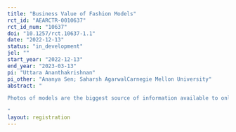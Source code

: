 ```yaml
---
title: "Business Value of Fashion Models"
rct_id: "AEARCTR-0010637"
rct_id_num: "10637"
doi: "10.1257/rct.10637-1.1"
date: "2022-12-13"
status: "in_development"
jel: ""
start_year: "2022-12-13"
end_year: "2023-03-13"
pi: "Uttara Ananthakrishnan"
pi_other: "Ananya Sen; Saharsh AgarwalCarnegie Mellon University"
abstract: "
Photos of models are the biggest source of information available to online shoppers. We study if showing representative fashion models on retail platforms has any effect on users. Do customers care that the platforms are trying to be inclusive? We partnered with an apparel rental company to run a field experiment. The onboarding process for this subscription service requires new users to fill out a “style quiz” where they indicate their style preferences and then input their sizes.  Our treatment will happen immediately after this step. On the next page, we will show them photos of a model on an image carousel. We will have four treatments: a) where the model is the closest to their size b) just the small-sized model c) only plus-sized models d)status-quo. We will measure subscription and user engagement on the platform as outcomes.
"
layout: registration
---
```


